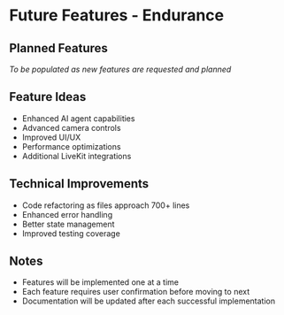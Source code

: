 # Future Features - Endurance

## Planned Features
*To be populated as new features are requested and planned*

## Feature Ideas
- Enhanced AI agent capabilities
- Advanced camera controls
- Improved UI/UX
- Performance optimizations
- Additional LiveKit integrations

## Technical Improvements
- Code refactoring as files approach 700+ lines
- Enhanced error handling
- Better state management
- Improved testing coverage

## Notes
- Features will be implemented one at a time
- Each feature requires user confirmation before moving to next
- Documentation will be updated after each successful implementation 
